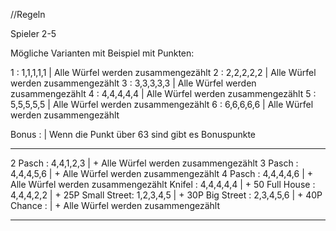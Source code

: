 //Regeln

Spieler 2-5

Mögliche Varianten mit Beispiel mit Punkten:

1           : 1,1,1,1,1 | Alle Würfel werden zusammengezählt
2           : 2,2,2,2,2 | Alle Würfel werden zusammengezählt
3           : 3,3,3,3,3 | Alle Würfel werden zusammengezählt
4           : 4,4,4,4,4 | Alle Würfel werden zusammengezählt
5           : 5,5,5,5,5 | Alle Würfel werden zusammengezählt
6           : 6,6,6,6,6 | Alle Würfel werden zusammengezählt

Bonus       :           | Wenn die Punkt über 63 sind gibt es Bonuspunkte

-------------------------------------------------------------

2 Pasch     : 4,4,1,2,3 | + Alle Würfel werden zusammengezählt
3 Pasch     : 4,4,4,5,6 | + Alle Würfel werden zusammengezählt
4 Pasch     : 4,4,4,4,6 | + Alle Würfel werden zusammengezählt
Knifel      : 4,4,4,4,4 | + 50
Full House  : 4,4,4,2,2 | + 25P
Small Street: 1,2,3,4,5 | + 30P
Big Street  : 2,3,4,5,6 | + 40P
Chance      :           | + Alle Würfel werden zusammengezählt

--------------------------------------------------------------

